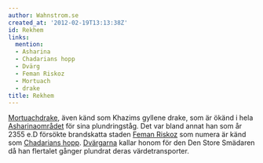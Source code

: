 ```yaml
---
author: Wahnstrom.se
created_at: '2012-02-19T13:13:38Z'
id: Rekhem
links:
  mention:
  - Asharina
  - Chadarians hopp
  - Dvärg
  - Feman Riskoz
  - Mortuach
  - drake
title: Rekhem
---
```


[Mortuach][][drake], även känd som Khazims gyllene drake, som är ökänd i hela [Asharinaområdet] för
sina plundringståg. Det var bland annat han som år 2355 e.D försökte brandskatta staden [Feman
Riskoz] som numera är känd som [Chadarians hopp]. [Dvärgarna] kallar honom för den Den Store
Smädaren då han flertalet gånger plundrat deras värdetransporter.

  [Mortuach]: Mortuach
  [drake]: drake
  [Asharinaområdet]: Asharina
  [Feman Riskoz]: Feman_Riskoz
  [Chadarians hopp]: Chadarians_hopp
  [Dvärgarna]: Dvärg